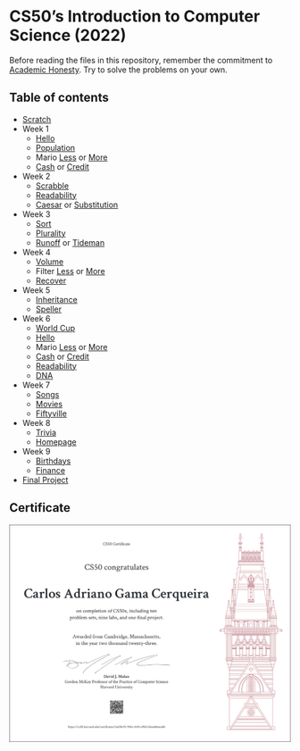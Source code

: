 # CS50’s Introduction to Computer Science (2022)
Before reading the files in this repository, remember the commitment to [Academic Honesty](https://cs50.harvard.edu/x/2024/honesty/). Try to solve the problems on your own.

## Table of contents
  * [Scratch](https://scratch.mit.edu/projects/558180029/)
  * Week 1
    * [Hello](./week1/hello/hello.c)
    * [Population](./week1/population/population.c)
    * Mario [Less](./week1/mario/less/mario.c) or [More](./week1/mario/more/mario.c)
    * [Cash](./week1/cash/cash.c) or [Credit](./week1/credit/credit.c)
  * Week 2
    * [Scrabble](./week2/scrabble/scrabble.c)
    * [Readability](./week2/readability/readability.c)
    * [Caesar](./week2/caesar/caesar.c) or [Substitution](./week2/substitution/substitution.c)
  * Week 3
    * [Sort](./week3/sort/answers.txt)
    * [Plurality](./week3/plurality/plurality.c)
    * [Runoff](./week3/election/runoff/runoff.c) or [Tideman](./week3/election/tideman/tideman.c)
  * Week 4
    * [Volume](./week4/volume/volume.c)
    * Filter [Less](./week4/filter/less/helpers.c) or [More](./week4/filter/more/helpers.c)
    * [Recover](./week4/recover/recover.c)
  * Week 5
    * [Inheritance](./week5/inheritance/inheritance.c)
    * [Speller](./week5/speller/dictionary.c)
  * Week 6
    * [World Cup](./week6/tournament/tournament.py)
    * [Hello](./week6/sentimental-hello/hello.py)
    * Mario [Less](./week6/sentimental-mario/less/mario.py) or [More](./week6/sentimental-mario/more/mario.py)
    * [Cash](./week6/sentimental-cash/cash.py) or [Credit](./week6/sentimental-credit/credit.py)
    * [Readability](./week6/sentimental-readability/readability.py)
    * [DNA](./week6/dna/dna.py)
  * Week 7
    * [Songs](./week7/songs/)
    * [Movies](./week7/movies/)
    * [Fiftyville](./week7/fiftyville/)
  * Week 8
    * [Trivia](./week8/trivia)
    * [Homepage](./week8/homepage)
  * Week 9
    * [Birthdays](./week9/birthdays)
    * [Finance](./week9/finance)
  * [Final Project](https://github.com/biribas/kilo-text-editor)

## Certificate
![Certificate](CS50x-certificate.png)
